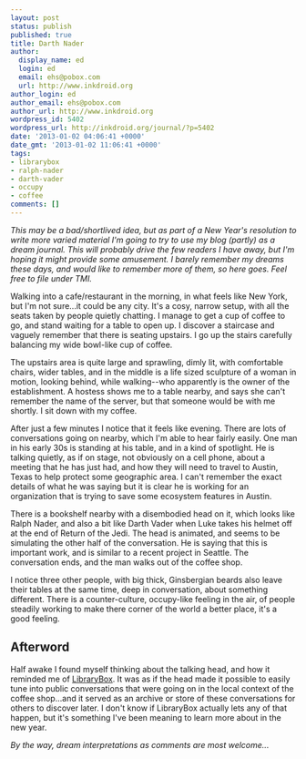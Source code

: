 ```yaml
---
layout: post
status: publish
published: true
title: Darth Nader
author:
  display_name: ed
  login: ed
  email: ehs@pobox.com
  url: http://www.inkdroid.org
author_login: ed
author_email: ehs@pobox.com
author_url: http://www.inkdroid.org
wordpress_id: 5402
wordpress_url: http://inkdroid.org/journal/?p=5402
date: '2013-01-02 04:06:41 +0000'
date_gmt: '2013-01-02 11:06:41 +0000'
tags:
- librarybox
- ralph-nader
- darth-vader
- occupy
- coffee
comments: []
---
```


<p><em>This may be a bad/shortlived idea, but as part of a New Year's resolution to write more varied material I'm going to try to use my blog (partly) as a dream journal. This will probably drive the few readers I have away, but I'm hoping it might provide some amusement. I barely remember my dreams these days, and would like to remember more of them, so here goes. Feel free to file under TMI.</em></p>
<p>Walking into a cafe/restaurant in the morning, in what feels like New York, but I'm not sure...it could be any city. It's a cosy, narrow setup, with all the seats taken by people quietly chatting. I manage to get a cup of coffee to go, and stand waiting for a table to open up. I discover a staircase and vaguely remember that there is seating upstairs. I go up the stairs carefully balancing my wide bowl-like cup of coffee.</p>
<p>The upstairs area is quite large and sprawling, dimly lit, with comfortable chairs, wider tables, and in the middle is a life sized sculpture of a woman in motion, looking behind, while walking--who apparently is the owner of the establishment. A hostess shows me to a table nearby, and says she can't remember the name of the server, but that someone would be with me shortly. I sit down with my coffee. </p>
<p>After just a few minutes I notice that it feels like evening. There are lots of conversations going on nearby, which I'm able to hear fairly easily. One man in his early 30s is standing at his table, and in a kind of spotlight. He is talking quietly, as if on stage, not obviously on a cell phone, about a meeting that he has just had, and how they will need to travel to Austin, Texas to help protect some geographic area. I can't remember the exact details of what he was saying but it is clear he is working for an organization that is trying to save some ecosystem features in Austin. </p>
<p>There is a bookshelf nearby with a disembodied head on it, which looks like Ralph Nader, and also a bit like Darth Vader when Luke takes his helmet off at the end of Return of the Jedi. The head is animated, and seems to be simulating the other half of the conversation. He is saying that this is important work, and is similar to a recent project in Seattle. The conversation ends, and the man walks out of the coffee shop. </p>
<p>I notice three other people, with big thick, Ginsbergian beards also leave their tables at the same time, deep in conversation, about something different. There is a counter-culture, occupy-like feeling in the air, of people steadily working to make there corner of the world a better place, it's a good feeling.</p>
<h2>Afterword</h2>
<p>Half awake I found myself thinking about the talking head, and how it reminded me of <a href="http://librarybox.us/">LibraryBox</a>. It was as if the head made it possible to easily tune into public conversations that were going on in the local context of the coffee shop...and it served as an archive or store of these conversations for others to discover later. I don't know if LibraryBox actually lets any of that happen, but it's something I've been meaning to learn more about in the new year.</p>
<p><em>By the way, dream interpretations as comments are most welcome...</em></p>
